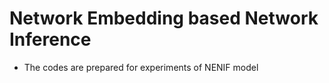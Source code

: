 # Network Embedding based Network Inference
- The codes are prepared for experiments of NENIF model
